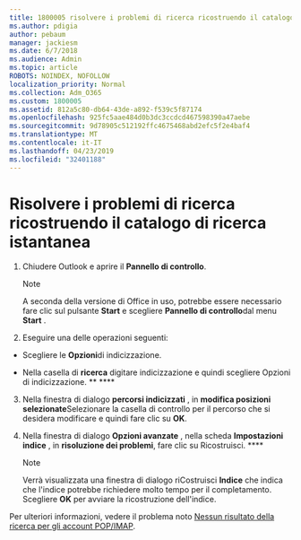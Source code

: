 ```yaml
---
title: 1800005 risolvere i problemi di ricerca ricostruendo il catalogo di ricerca istantanea
ms.author: pdigia
author: pebaum
manager: jackiesm
ms.date: 6/7/2018
ms.audience: Admin
ms.topic: article
ROBOTS: NOINDEX, NOFOLLOW
localization_priority: Normal
ms.collection: Adm_O365
ms.custom: 1800005
ms.assetid: 812a5c80-db64-43de-a892-f539c5f87174
ms.openlocfilehash: 925fc5aae484d0b3dc3ccdcd467598390a47aebe
ms.sourcegitcommit: 9d78905c512192ffc4675468abd2efc5f2e4baf4
ms.translationtype: MT
ms.contentlocale: it-IT
ms.lasthandoff: 04/23/2019
ms.locfileid: "32401188"
---
```

# <a name="fix-search-issues-by-rebuilding-your-instant-search-catalog"></a>Risolvere i problemi di ricerca ricostruendo il catalogo di ricerca istantanea

1. Chiudere Outlook e aprire il **Pannello di controllo**.
    
    > [!NOTE]
    > A seconda della versione di Office in uso, potrebbe essere necessario fare clic sul pulsante **Start** e scegliere **Pannello di controllo**dal menu **Start** . 
  
2. Eseguire una delle operazioni seguenti:
    
  - Scegliere le **Opzioni**di indicizzazione.
    
  - Nella casella di **ricerca** digitare indicizzazione e quindi scegliere Opzioni di indicizzazione. ** ****
    
3. Nella finestra di dialogo **percorsi indicizzati** , in **modifica posizioni selezionate**Selezionare la casella di controllo per il percorso che si desidera modificare e quindi fare clic su **OK**.
    
4. Nella finestra di dialogo **Opzioni avanzate** , nella scheda **Impostazioni indice** , in **risoluzione dei problemi**, fare clic su Ricostruisci. ****
    
    > [!NOTE]
    > Verrà visualizzata una finestra di dialogo riCostruisci **Indice** che indica che l'indice potrebbe richiedere molto tempo per il completamento. Scegliere **OK** per avviare la ricostruzione dell'indice. 
  
Per ulteriori informazioni, vedere il problema noto [Nessun risultato della ricerca per gli account POP/IMAP](https://support.office.com/article/51c9d2c7-a3db-4358-afdf-50d3a9e57039.aspx).
  


